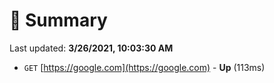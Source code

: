 # 📖 Summary
Last updated: **3/26/2021, 10:03:30 AM**

- `GET` [https://google.com](https://google.com) - **Up** (113ms)

